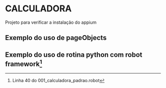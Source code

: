 # CALCULADORA
Projeto para verificar a instalação do appium

## Exemplo do uso de pageObjects

## Exemplo do uso de rotina python com robot framework[^1]

[^1]: Linha 40 do 001_calculadora_padrao.robot

